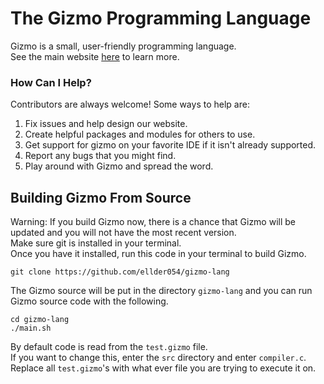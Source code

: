 # The Gizmo Programming Language
Gizmo is a small, user-friendly programming language.  
See the main website [here](https://ellder054.github.io/gizmolang/) to learn more.

### How Can I Help?
Contributors are always welcome! Some ways to help are:  
1. Fix issues and help design our website.  
2. Create helpful packages and modules for others to use.  
3. Get support for gizmo on your favorite IDE if it isn't already supported.  
4. Report any bugs that you might find.  
5. Play around with Gizmo and spread the word.

## Building Gizmo From Source
Warning: If you build Gizmo now, there is a chance that Gizmo will be updated and you will not have the most recent version.  
Make sure git is installed in your terminal.  
Once you have it installed, run this code in your terminal to build Gizmo.

```shell
git clone https://github.com/ellder054/gizmo-lang
```

The Gizmo source will be put in the directory `gizmo-lang` and you can run Gizmo source code with the following.
```shell
cd gizmo-lang
./main.sh
```
By default code is read from the `test.gizmo` file.  
If you want to change this, enter the `src` directory and enter `compiler.c`.  
Replace all `test.gizmo`'s with what ever file you are trying to execute it on.
